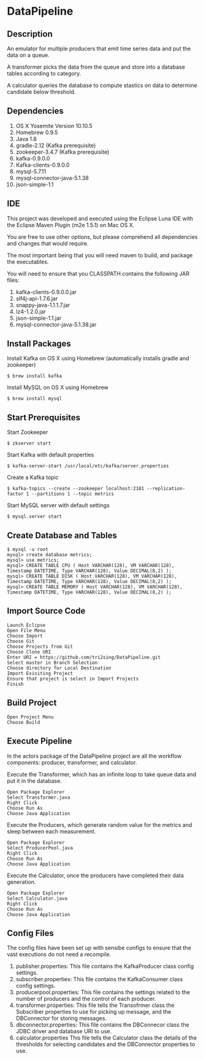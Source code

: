 # DataPipeline


## Description

An emulator for multiple producers that emit time series data and put the data on a queue.

A transformer picks the data from the queue and store into a database tables according to category.

A calculator queries the database to compute stastics on data to determine candidate below threshold.

## Dependencies

1. OS X Yosemite Version 10.10.5
2. Homebrew 0.9.5 
3. Java 1.8
4. gradle-2.12 (Kafka prerequisite)
5. zookeeper-3.4.7 (Kafka prerequisite)
6. kafka-0.9.0.0
7. Kafka-clients-0.9.0.0
8. mysql-5.7.11
9. mysql-connector-java-5.1.38
10. json-simple-1.1

## IDE

This project was developed and executed using the Eclipse Luna IDE with the Eclipse Maven Plugin (m2e 1.5.1) on Mac OS X. 

You are free to use other options, but please comprehend all dependencies and changes that would require.  

The most important being that you will need maven to build, and package the executables.

You will need to ensure that you CLASSPATH contains the following JAR files:

1. kafka-clients-0.9.0.0.jar
2. slf4j-api-1.7.6.jar
3. snappy-java-1.1.1.7.jar
4. lz4-1.2.0.jar
5. json-simple-1.1.jar
6. mysql-connector-java-5.1.38.jar

## Install Packages

Install Kafka on OS X using Homebrew (automatically installs gradle and zookeeper) 
```shell
$ brew install kafka
```
Install MySQL on OS X using Homebrew
```shell
$ brew install mysql
```

## Start Prerequisites

Start Zookeeper
```shell
$ zkserver start
```
Start Kafka with default properties
```shell
$ kafka-server-start /usr/local/etc/kafka/server.properties
```
Create a Kafka topic
```shell
$ kafka-topics --create --zookeeper localhost:2181 --replication-factor 1 --partitions 1 --topic metrics
```
Start MySQL server with default settings
```shell
$ mysql.server start
```

## Create Database and Tables

```shell
$ mysql -u root
mysql> create database metrics;
mysql> use metrics;
mysql> CREATE TABLE CPU ( Host VARCHAR(128), VM VARCHAR(128), Timestamp DATETIME, Type VARCHAR(128), Value DECIMAL(8,2) );
mysql> CREATE TABLE DISK ( Host VARCHAR(128), VM VARCHAR(128), Timestamp DATETIME, Type VARCHAR(128), Value DECIMAL(8,2) );
mysql> CREATE TABLE MEMORY ( Host VARCHAR(128), VM VARCHAR(128), Timestamp DATETIME, Type VARCHAR(128), Value DECIMAL(8,2) );
```

## Import Source Code

```
Launch Eclipse 
Open File Menu 
Choose Import 
Choose Git 
Choose Projects from Git 
Choose Clone URI  
Enter URI = https://github.com/tri2sing/DataPipeline.git
Select master in Branch Selection
Choose directory for Local Destination
Import Exisiting Project
Ensure that project is select in Import Projects
Finish
```

## Build Project

```
Open Project Menu
Choose Build
```

## Execute Pipeline 

In the actors package of the DataPipeline project are all the workflow components: producer, transformer, and calculator.

Execute the Transformer, which has an infinite loop to take queue data and put it in the database.
```
Open Package Explorer
Select Transformer.java 
Right Click
Choose Run As
Choose Java Application
```
Execute the Producers, which generate random value for the metrics and sleep between each measurement.
```
Open Package Explorer
Select ProducerPool.java 
Right Click
Choose Run As
Choose Java Application
```
Execute the Calculator, once the producers have completed their data generation.
```
Open Package Explorer
Select Calculator.java 
Right Click
Choose Run As
Choose Java Application
```

## Config Files
The config files have been set up with sensibe configs to ensure that the vast executions do not need a recompile.

1. publisher.properties: This file contains the KafkaProducer class config settings.
2. subscriber.properties: This file contains the KafkaConsumer class config settings.
3. producerpool.properties: This file contains the settings related to the number of producers and the control of each producer.
4. transformer.properties: This file tells the Transofrmer class the Subscriber properties to use for picking up message, and the DBConnector for storing messages.
5. dbconnector.properties: This file contains the DBConnecor class the JDBC driver and database URI to use.
6. calculator.properties
This file tells the Calculator class the details of the thresholds for selecting candidates and the DBConnector properties to use.






